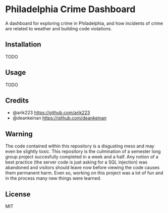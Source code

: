 # Philadelphia Crime Dashboard

A dashboard for exploring crime in Philadelphia, and how incidents of crime are related to weather and building code violations.

## Installation

TODO

## Usage

TODO

## Credits

- @arik223 https://github.com/arik223
- @deankeinan https://github.com/deankeinan

## Warning
The code contained within this repository is a disgusting mess and may even be slightly toxic. This repository is the culmination of a semester long group project succesfully completed in a week and a half. Any notion of a best practice (the server code is just asking for a SQL injection) was abandoned and visitors should leave now before viewing the code causes them permanent harm. Even so, working on this project was a lot of fun and in the process many new things were learned.

## License
MIT
